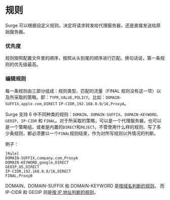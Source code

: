 # 规则

Surge 可以根据自定义规则，决定将请求转发给代理服务器，还是直接发送给原始服务器。

### 优先度

规则按照配置文件里的顺序，按照从头到尾的顺序进行匹配。换句话说，第一条规则的优先级最高。

### 编辑规则

每一条规则由三部分组成：规则类型、匹配的流量（FINAL 规则没有这一项）以及所采取的策略。即：`TYPR,VALUE,POLICY`。比如：`DOMAIN-SUFFIX,apple.com,DIRECT` `IP-CIDR,192.168.0.0/16,ProxyA`。

Surge 支持 6 中不同种类的规则：`DOMAIN`、`DOMAIN-SUFFIX`、`DOMAIN-KEYWORD`、`GEOIP`、`IP-CIDR` 和 `FINAL`。对于所采取的策略，可以是一个代理服务器，也可以是一个策略组，或者是内置的`DIRECT`和`REJECT`。不管使用什么样的规则、写了多少条规则，都必须要以一个`FINAL`规则结束，作为对所写规则以外情况的判断。

例子：

    [Rule]
    DOMAIN-SUFFIX,company.com,ProxyA
    DOMAIN-KEYWORD,google,DIRECT
    GEOIP,US,DIRECT
    IP-CIDR,192.168.0.0/16,DIRECT
    FINAL,ProxyB

DOMAIN、DOMAIN-SUFFIX 和 DOMAIN-KEYWORD 是[按域名判断的规则](/rule/domain-based)。 而 IP-CIDR 和 GEOIP 则是[按 IP 地址判断的规则](/rule/ip-based)。
